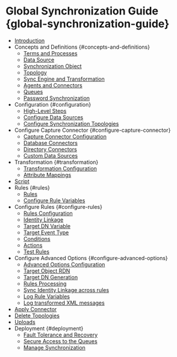 # Global Synchronization Guide {global-synchronization-guide}

- [Introduction](introduction.md)
- Concepts and Definitions {#concepts-and-definitions}
  - [Terms and Processes](concepts-and-definitions/terms-and-processes.md)
  - [Data Source](concepts-and-definitions/data-source.md)
  - [Synchronization Object](concepts-and-definitions/synchronization-object.md)
  - [Topology](concepts-and-definitions/topology.md)
  - [Sync Engine and Transformation](concepts-and-definitions/sync-engine-and-transformation.md)
  - [Agents and Connectors](concepts-and-definitions/agents-and-connectors.md)
  - [Queues](concepts-and-definitions/queues.md)
  - [Password Synchronization](concepts-and-definitions/password-synchronization.md)
- Configuration {#configuration}
  - [High-Level Steps](configuration/high-level-steps.md)
  - [Configure Data Sources](configuration/configure-data-sources.md)
  - [Configure Synchronization Topologies](configuration/configure-synchronization-topologies.md)
- Configure Capture Connector {#configure-capture-connector}
  - [Capture Connector Configuration](configure-capture-connector/capture-connector-configuration.md)
  - [Database Connectors](configure-capture-connector/database-connectors.md)
  - [Directory Connectors](configure-capture-connector/directory-connectors.md)
  - [Custom Data Sources](configure-capture-connector/custom-data-sources.md)
- Transformation {#transformation}
  - [Transformation Configuration](transformation/transformation-configuration.md)
  - [Attribute Mappings](transformation/attribute-mappings.md)
- [Script](transformation/script.md)
- Rules {#rules}
  - [Rules](rules/rules.md)
  - [Configure Rule Variables](rules/configure-rule-variables.md)
- Configure Rules {#configure-rules}
  - [Rules Configuration](configure-rules/rules-configuration.md)
  - [Identity Linkage](configure-rules/identity-linkage.md)
  - [Target DN Variable](configure-rules/target-dn-variable.md)
  - [Target Event Type](configure-rules/target-event-type.md)
  - [Conditions](configure-rules/conditions.md)
  - [Actions](configure-rules/actions.md)
  - [Test Rules](configure-rules/test-rules.md)
- Configure Advanced Options {#configure-advanced-options}
  - [Advanced Options Configuration](configure-advanced-options/advanced-options-configuration.md)
  - [Target Object RDN](configure-advanced-options/target-object-rdn.md)
  - [Target DN Generation](configure-advanced-options/target-dn-generation.md)
  - [Rules Processing](configure-advanced-options/rules-processing.md)
  - [Sync Identity Linkage across rules](configure-advanced-options/sync-identity-linkage-across-rules.md)
  - [Log Rule Variables](configure-advanced-options/log-rule-variables.md)
  - [Log transformed XML messages](configure-advanced-options/log-transformed-xml-messages.md)
- [Apply Connector](apply-connector.md)
- [Delete Topologies](delete-topologies.md)
- [Uploads](uploads.md)
- Deployment {#deployment}
  - [Fault Tolerance and Recovery](deployment/fault-tolerance-and-recovery.md)
  - [Secure Access to the Queues](deployment/secure-access-to-the-queues.md)
  - [Manage Synchronization](deployment/manage-synchronization.md)